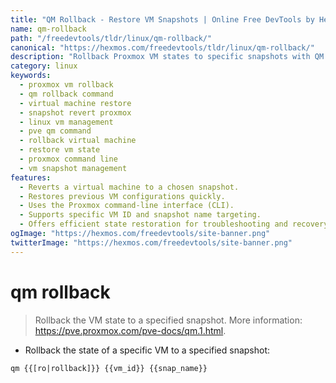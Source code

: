 ```yaml
---
title: "QM Rollback - Restore VM Snapshots | Online Free DevTools by Hexmos"
name: qm-rollback
path: "/freedevtools/tldr/linux/qm-rollback/"
canonical: "https://hexmos.com/freedevtools/tldr/linux/qm-rollback/"
description: "Rollback Proxmox VM states to specific snapshots with QM Rollback.  Quickly restore previous VM configurations using a simple command. Free online tool, no registration required."
category: linux
keywords:
  - proxmox vm rollback
  - qm rollback command
  - virtual machine restore
  - snapshot revert proxmox
  - linux vm management
  - pve qm command
  - rollback virtual machine
  - restore vm state
  - proxmox command line
  - vm snapshot management
features:
  - Reverts a virtual machine to a chosen snapshot.
  - Restores previous VM configurations quickly.
  - Uses the Proxmox command-line interface (CLI).
  - Supports specific VM ID and snapshot name targeting.
  - Offers efficient state restoration for troubleshooting and recovery.
ogImage: "https://hexmos.com/freedevtools/site-banner.png"
twitterImage: "https://hexmos.com/freedevtools/site-banner.png"
---
```


# qm rollback

> Rollback the VM state to a specified snapshot.
> More information: <https://pve.proxmox.com/pve-docs/qm.1.html>.

- Rollback the state of a specific VM to a specified snapshot:

`qm {{[ro|rollback]}} {{vm_id}} {{snap_name}}`
